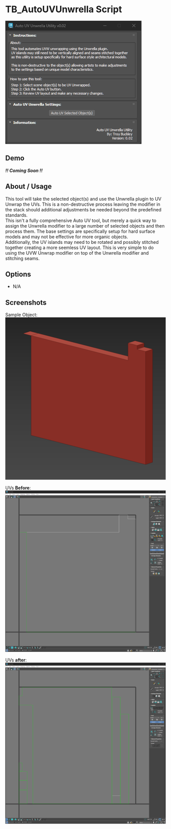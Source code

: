 # TB_AutoUVUnwrella Script
![](../../images/Tools/Tool_AutoUVUnwrella.png)  

## Demo
***!! Coming Soon !!***

## About / Usage
This tool will take the selected object(s) and use the Unwrella plugin to UV Unwrap the UVs. This is a non-destructive process leaving the modifier in the stack should additional adjustments be needed beyond the predefined standards.  
This isn't a fully comprehensive Auto UV tool, but merely a quick way to assign the Unwrella modifier to a large number of selected objects and then process them. The base settings are specifically setup for hard surface models and may not be effective for more organic objects.  
Additionally, the UV islands may need to be rotated and possibly stitched together creating a more seemless UV layout. This is very simple to do using the UVW Unwrap modifier on top of the Unwrella modifier and stitching seams.

## Options
* N/A

## Screenshots
Sample Object:  
![](./Images/AutoUV_SampleObject.png)  

UVs **Before**:  
![](./Images/AutoUV_Before.png)  

UVs **after**:  
![](./Images/AutoUV_After.png)
